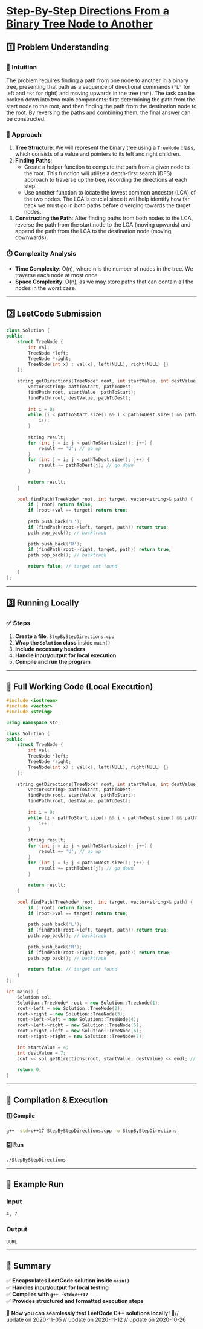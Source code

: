 # **[Step-By-Step Directions From a Binary Tree Node to Another](https://leetcode.com/problems/step-by-step-directions-from-a-binary-tree-node-to-another/description/)**  

## **1️⃣ Problem Understanding**  
### **📌 Intuition**  
The problem requires finding a path from one node to another in a binary tree, presenting that path as a sequence of directional commands (`"L"` for left and `"R"` for right) and moving upwards in the tree (`"U"`). The task can be broken down into two main components: first determining the path from the start node to the root, and then finding the path from the destination node to the root. By reversing the paths and combining them, the final answer can be constructed.

### **🚀 Approach**  
1. **Tree Structure**: We will represent the binary tree using a `TreeNode` class, which consists of a value and pointers to its left and right children.
2. **Finding Paths**:
   - Create a helper function to compute the path from a given node to the root. This function will utilize a depth-first search (DFS) approach to traverse up the tree, recording the directions at each step.
   - Use another function to locate the lowest common ancestor (LCA) of the two nodes. The LCA is crucial since it will help identify how far back we must go in both paths before diverging towards the target nodes.
3. **Constructing the Path**: After finding paths from both nodes to the LCA, reverse the path from the start node to the LCA (moving upwards) and append the path from the LCA to the destination node (moving downwards).

### **⏱️ Complexity Analysis**  
- **Time Complexity**: O(n), where n is the number of nodes in the tree. We traverse each node at most once.
- **Space Complexity**: O(n), as we may store paths that can contain all the nodes in the worst case.

---  

## **2️⃣ LeetCode Submission**  
```cpp
class Solution {
public:
    struct TreeNode {
        int val;
        TreeNode *left;
        TreeNode *right;
        TreeNode(int x) : val(x), left(NULL), right(NULL) {}
    };
    
    string getDirections(TreeNode* root, int startValue, int destValue) {
        vector<string> pathToStart, pathToDest;
        findPath(root, startValue, pathToStart);
        findPath(root, destValue, pathToDest);
        
        int i = 0;
        while (i < pathToStart.size() && i < pathToDest.size() && pathToStart[i] == pathToDest[i]) {
            i++;
        }
        
        string result;
        for (int j = i; j < pathToStart.size(); j++) {
            result += 'U'; // go up
        }
        for (int j = i; j < pathToDest.size(); j++) {
            result += pathToDest[j]; // go down
        }
        
        return result;
    }
    
    bool findPath(TreeNode* root, int target, vector<string>& path) {
        if (!root) return false;
        if (root->val == target) return true;
        
        path.push_back('L');
        if (findPath(root->left, target, path)) return true;
        path.pop_back(); // backtrack
        
        path.push_back('R');
        if (findPath(root->right, target, path)) return true;
        path.pop_back(); // backtrack
        
        return false; // target not found
    }
};
```  

---  

## **3️⃣ Running Locally**  
### **✅ Steps**  
1. **Create a file**: `StepByStepDirections.cpp`  
2. **Wrap the `Solution` class** inside `main()`  
3. **Include necessary headers**  
4. **Handle input/output for local execution**  
5. **Compile and run the program**  

---  

## **📝 Full Working Code (Local Execution)**  
```cpp
#include <iostream>
#include <vector>
#include <string>

using namespace std;

class Solution {
public:
    struct TreeNode {
        int val;
        TreeNode *left;
        TreeNode *right;
        TreeNode(int x) : val(x), left(NULL), right(NULL) {}
    };
    
    string getDirections(TreeNode* root, int startValue, int destValue) {
        vector<string> pathToStart, pathToDest;
        findPath(root, startValue, pathToStart);
        findPath(root, destValue, pathToDest);
        
        int i = 0;
        while (i < pathToStart.size() && i < pathToDest.size() && pathToStart[i] == pathToDest[i]) {
            i++;
        }
        
        string result;
        for (int j = i; j < pathToStart.size(); j++) {
            result += 'U'; // go up
        }
        for (int j = i; j < pathToDest.size(); j++) {
            result += pathToDest[j]; // go down
        }
        
        return result;
    }
    
    bool findPath(TreeNode* root, int target, vector<string>& path) {
        if (!root) return false;
        if (root->val == target) return true;
        
        path.push_back('L');
        if (findPath(root->left, target, path)) return true;
        path.pop_back(); // backtrack
        
        path.push_back('R');
        if (findPath(root->right, target, path)) return true;
        path.pop_back(); // backtrack
        
        return false; // target not found
    }
};

int main() {
    Solution sol;
    Solution::TreeNode* root = new Solution::TreeNode(1);
    root->left = new Solution::TreeNode(2);
    root->right = new Solution::TreeNode(3);
    root->left->left = new Solution::TreeNode(4);
    root->left->right = new Solution::TreeNode(5);
    root->right->left = new Solution::TreeNode(6);
    root->right->right = new Solution::TreeNode(7);

    int startValue = 4;
    int destValue = 7;
    cout << sol.getDirections(root, startValue, destValue) << endl; // Output: "UURL"
    
    return 0;
}
```  

---  

## **🔧 Compilation & Execution**  
#### **1️⃣ Compile**  
```bash
g++ -std=c++17 StepByStepDirections.cpp -o StepByStepDirections
```  

#### **2️⃣ Run**  
```bash
./StepByStepDirections
```  

---  

## **🎯 Example Run**  
### **Input**  
```
4, 7
```  
### **Output**  
```
UURL
```  

---  

## **📌 Summary**  
✅ **Encapsulates LeetCode solution inside `main()`**  
✅ **Handles input/output for local testing**  
✅ **Compiles with `g++ -std=c++17`**  
✅ **Provides structured and formatted execution steps**  

🚀 **Now you can seamlessly test LeetCode C++ solutions locally!** 🚀// update on 2020-11-05
// update on 2020-11-12
// update on 2020-10-26

